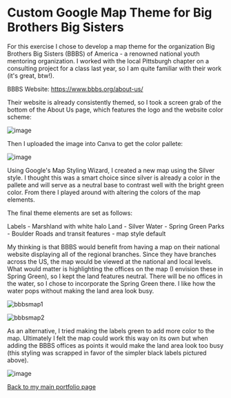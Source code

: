 
# Custom Google Map Theme for Big Brothers Big Sisters

For this exercise I chose to develop a map theme for the organization Big Brothers Big Sisters (BBBS) of America - a renowned national youth mentoring organization. I worked with the local Pittsburgh chapter on a consulting project for a class last year, so I am quite familiar with their work (it's great, btw!). 

BBBS Website: https://www.bbbs.org/about-us/

Their website is already consistently themed, so I took a screen grab of the bottom of the About Us page, which features the logo and the website color scheme:

![image](https://user-images.githubusercontent.com/78671713/159191534-ac141de0-03c9-4a3b-8447-79e3ec67b7df.png)

Then I uploaded the image into Canva to get the color pallete:

![image](https://user-images.githubusercontent.com/78671713/159191525-55fa2af8-707d-4344-9691-7c5960e073e0.png)


Using Google's Map Styling Wizard, I created a new map using the Silver style. I thought this was a smart choice since silver is already a color in the pallete and will serve as a neutral base to contrast well with the bright green color. From there I played around with altering the colors of the map elements. 

The final theme elements are set as follows:

Labels - Marshland with white halo
Land - Silver
Water - Spring Green
Parks - Boulder
Roads and transit features - map style default

My thinking is that BBBS would benefit from having a map on their national website displaying all of the regional branches. Since they have branches across the US, the map would be viewed at the national and local levels. What would matter is highlighting the offices on the map (I envision these in Spring Green), so I kept the land features neutral. There will be no offices in the water, so I chose to incorporate the Spring Green there. I like how the water pops without making the land area look busy. 

![bbbsmap1](https://user-images.githubusercontent.com/78671713/159192555-fbe62a20-9564-4c02-a324-65a20cb9876c.JPG)


![bbbsmap2](https://user-images.githubusercontent.com/78671713/159192566-0ce3b64a-5a46-4b13-a3d1-9f048afcc884.JPG)

As an alternative, I tried making the labels green to add more color to the map. Ultimately I felt the map could work this way on its own but when adding the BBBS offices as points it would make the land area look too busy (this styling was scrapped in favor of the simpler black labels pictured above).

![image](https://user-images.githubusercontent.com/78671713/159192525-0d7acf1d-f23d-464e-9a15-55805ba81a32.png)






[Back to my main portfolio page](https://kemulka.github.io/gis-portfolio/)


